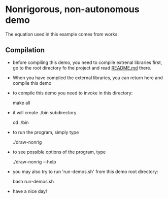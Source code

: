 Nonrigorous, non-autonomous demo
================================

The equation used in this example comes from works:

[^1]: Delayed Feedback Versus Seasonal Forcing: Resonance Phenomena in an El Nin͂o Southern Oscillation Model
  Andrew Keane, Bernd Krauskopf, and Claire Postlethwaite, (2015), https://doi.org/10.1137/140998676
  
[^2]: The effect of state dependence in a delay differential equation model for the El Niño Southern Oscillation
  Andrew Keane, Bernd Krauskopf and Henk A. Dijkstra, (2019), https://doi.org/10.1098/rsta.2018.0121

Compilation
-----------

- before compiling this demo, you need to compile extrenal libraries
  first, go to the root directory fo the project and read [README.md](../../../README.md)
  there.

- When you have compiled the external libraries, you can return here 
  and compile this demo 

- to compile this demo you need to invoke in this directory:

    make all
    
- it will create ./bin subdirectory

    cd ./bin

- to run the program, simply type

    ./draw-nonrig

- to see possible options of the program, type

    ./draw-nonrig --help

- you may also try to run 'run-demos.sh' from this demo root directory:

    bash run-demos.sh

- have a nice day!